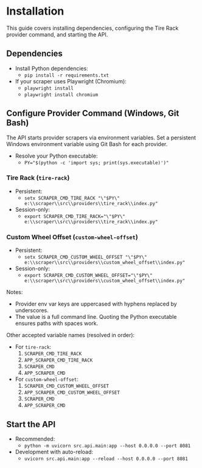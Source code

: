 # Installation

This guide covers installing dependencies, configuring the Tire Rack provider command, and starting the API.

## Dependencies

- Install Python dependencies:
  - `pip install -r requirements.txt`
- If your scraper uses Playwright (Chromium):
  - `playwright install`
  - `playwright install chromium`

## Configure Provider Command (Windows, Git Bash)

The API starts provider scrapers via environment variables. Set a persistent Windows environment variable using Git Bash for each provider.

- Resolve your Python executable:
  - ``PY="$(python -c 'import sys; print(sys.executable)')"``

### Tire Rack (`tire-rack`)
- Persistent:
  - ``setx SCRAPER_CMD_TIRE_RACK "\"$PY\" e:\\scraper\\src\\providers\\tire_rack\\index.py"``
- Session-only:
  - ``export SCRAPER_CMD_TIRE_RACK="\"$PY\" e:\\scraper\\src\\providers\\tire_rack\\index.py"``

### Custom Wheel Offset (`custom-wheel-offset`)
- Persistent:
  - ``setx SCRAPER_CMD_CUSTOM_WHEEL_OFFSET "\"$PY\" e:\\scraper\\src\\providers\\custom_wheel_offset\\index.py"``
- Session-only:
  - ``export SCRAPER_CMD_CUSTOM_WHEEL_OFFSET="\"$PY\" e:\\scraper\\src\\providers\\custom_wheel_offset\\index.py"``

Notes:
- Provider env var keys are uppercased with hyphens replaced by underscores.
- The value is a full command line. Quoting the Python executable ensures paths with spaces work.

Other accepted variable names (resolved in order):
- For `tire-rack`:
  1. `SCRAPER_CMD_TIRE_RACK`
  2. `APP_SCRAPER_CMD_TIRE_RACK`
  3. `SCRAPER_CMD`
  4. `APP_SCRAPER_CMD`
- For `custom-wheel-offset`:
  1. `SCRAPER_CMD_CUSTOM_WHEEL_OFFSET`
  2. `APP_SCRAPER_CMD_CUSTOM_WHEEL_OFFSET`
  3. `SCRAPER_CMD`
  4. `APP_SCRAPER_CMD`

## Start the API

- Recommended:
  - `python -m uvicorn src.api.main:app --host 0.0.0.0 --port 8081`
- Development with auto-reload:
  - `uvicorn src.api.main:app --reload --host 0.0.0.0 --port 8081`
